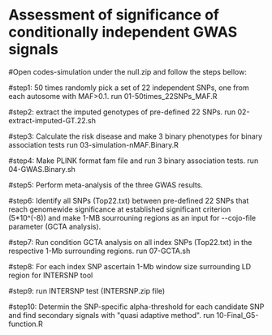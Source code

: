 # Assessment of significance of conditionally independent GWAS signals

#Open codes-simulation under the null.zip and follow the steps bellow:

#step1: 50 times randomly pick a set of 22 independent SNPs, one from each autosome with MAF>0.1.
run 01-50times_22SNPs_MAF.R

#step2: extract the imputed genotypes of pre-defined 22 SNPs.
run 02-extract-imputed-GT.22.sh

#step3: Calculate the risk disease and make 3 binary phenotypes for binary association tests
run 03-simulation-nMAF.Binary.R

#step4: Make PLINK format fam file and run 3 binary association tests.
run 04-GWAS.Binary.sh

#step5: Perform meta-analysis of the three GWAS results. 

#step6: Identify all SNPs (Top22.txt) between pre-defined 22 SNPs that reach genomewide significance at established significant criterion (5*10^(-8)) and make 1-MB sourrouning regions as an input for --cojo-file parameter (GCTA analysis).

#step7: Run condition GCTA analysis on all index SNPs (Top22.txt) in the respective 1-Mb surrounding regions.
run 07-GCTA.sh

#step8: For each index SNP ascertain 1-Mb window size surrounding LD region for INTERSNP tool

#step9: run INTERSNP test (INTERSNP.zip file)

#step10: Determin the SNP-specific alpha-threshold for each candidate SNP and find secondary signals with "quasi adaptive method".
run 10-Final_G5-function.R
